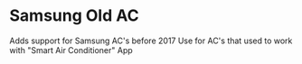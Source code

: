 # Samsung Old AC

Adds support for Samsung AC's before 2017
Use for AC's that used to work with "Smart Air Conditioner" App